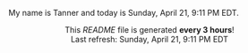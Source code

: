 My name is Tanner and today is Sunday, April 21, 9:11 PM EDT.

<p align="center">This <i>README</i> file is generated <b>every 3 hours</b>!</br>Last refresh: Sunday, April 21, 9:11 PM EDT<br /></p>
